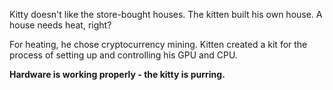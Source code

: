 Kitty doesn't like the store-bought houses. The kitten built his own house. A house needs heat, right?

For heating, he chose cryptocurrency mining. Kitten created a kit for the process of setting up and controlling his GPU and CPU.

**Hardware is working properly - the kitty is purring.**
